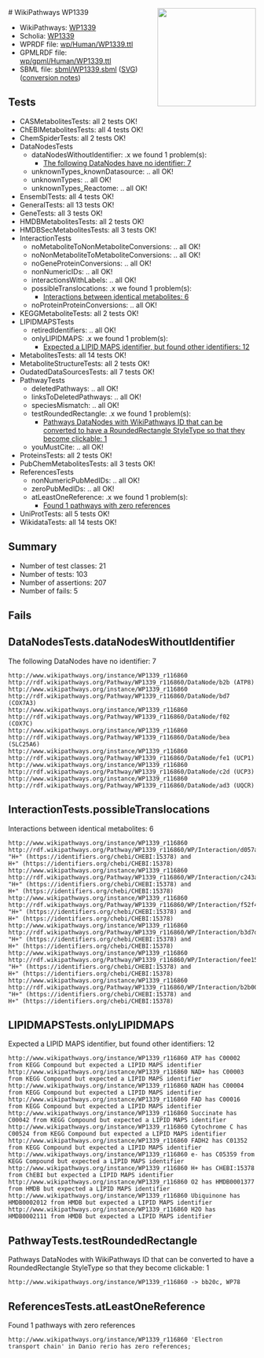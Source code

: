 <img style="float: right; width: 200px" src="../logo.png" />
# WikiPathways WP1339

* WikiPathways: [WP1339](https://identifiers.org/wikipathways:WP1339)
* Scholia: [WP1339](https://scholia.toolforge.org/wikipathways/WP1339)
* WPRDF file: [wp/Human/WP1339.ttl](../wp/Human/WP1339.ttl)
* GPMLRDF file: [wp/gpml/Human/WP1339.ttl](../wp/gpml/Human/WP1339.ttl)
* SBML file: [sbml/WP1339.sbml](../sbml/WP1339.sbml) ([SVG](../sbml/WP1339.svg)) ([conversion notes](../sbml/WP1339.txt))

## Tests
* CASMetabolitesTests: all 2 tests OK!
* ChEBIMetabolitesTests: all 4 tests OK!
* ChemSpiderTests: all 2 tests OK!
* DataNodesTests
    * dataNodesWithoutIdentifier: .x we found 1 problem(s):
        * [The following DataNodes have no identifier: 7](#d2d32fa6)
    * unknownTypes_knownDatasource: .. all OK!
    * unknownTypes: .. all OK!
    * unknownTypes_Reactome: .. all OK!
* EnsemblTests: all 4 tests OK!
* GeneralTests: all 13 tests OK!
* GeneTests: all 3 tests OK!
* HMDBMetabolitesTests: all 2 tests OK!
* HMDBSecMetabolitesTests: all 3 tests OK!
* InteractionTests
    * noMetaboliteToNonMetaboliteConversions: .. all OK!
    * noNonMetaboliteToMetaboliteConversions: .. all OK!
    * noGeneProteinConversions: .. all OK!
    * nonNumericIDs: .. all OK!
    * interactionsWithLabels: .. all OK!
    * possibleTranslocations: .x we found 1 problem(s):
        * [Interactions between identical metabolites: 6](#d59038c9)
    * noProteinProteinConversions: .. all OK!
* KEGGMetaboliteTests: all 2 tests OK!
* LIPIDMAPSTests
    * retiredIdentifiers: .. all OK!
    * onlyLIPIDMAPS: .x we found 1 problem(s):
        * [Expected a LIPID MAPS identifier, but found other identifiers: 12](#d0bfb67a)
* MetabolitesTests: all 14 tests OK!
* MetaboliteStructureTests: all 2 tests OK!
* OudatedDataSourcesTests: all 7 tests OK!
* PathwayTests
    * deletedPathways: .. all OK!
    * linksToDeletedPathways: .. all OK!
    * speciesMismatch: .. all OK!
    * testRoundedRectangle: .x we found 1 problem(s):
        * [Pathways DataNodes with WikiPathways ID that can be converted to have a RoundedRectangle StyleType so that they become clickable: 1](#9fbad3cb)
    * youMustCite: .. all OK!
* ProteinsTests: all 2 tests OK!
* PubChemMetabolitesTests: all 3 tests OK!
* ReferencesTests
    * nonNumericPubMedIDs: .. all OK!
    * zeroPubMedIDs: .. all OK!
    * atLeastOneReference: .x we found 1 problem(s):
        * [Found 1 pathways with zero references](#35eb778e)
* UniProtTests: all 5 tests OK!
* WikidataTests: all 14 tests OK!


## Summary

* Number of test classes: 21
* Number of tests: 103
* Number of assertions: 207
* Number of fails: 5

## Fails

<a name="d2d32fa6" />

## DataNodesTests.dataNodesWithoutIdentifier

The following DataNodes have no identifier: 7
```
http://www.wikipathways.org/instance/WP1339_r116860 http://rdf.wikipathways.org/Pathway/WP1339_r116860/DataNode/b2b (ATP8)
http://www.wikipathways.org/instance/WP1339_r116860 http://rdf.wikipathways.org/Pathway/WP1339_r116860/DataNode/bd7 (COX7A3)
http://www.wikipathways.org/instance/WP1339_r116860 http://rdf.wikipathways.org/Pathway/WP1339_r116860/DataNode/f02 (COX7C)
http://www.wikipathways.org/instance/WP1339_r116860 http://rdf.wikipathways.org/Pathway/WP1339_r116860/DataNode/bea (SLC25A6)
http://www.wikipathways.org/instance/WP1339_r116860 http://rdf.wikipathways.org/Pathway/WP1339_r116860/DataNode/fe1 (UCP1)
http://www.wikipathways.org/instance/WP1339_r116860 http://rdf.wikipathways.org/Pathway/WP1339_r116860/DataNode/c2d (UCP3)
http://www.wikipathways.org/instance/WP1339_r116860 http://rdf.wikipathways.org/Pathway/WP1339_r116860/DataNode/ad3 (UQCR)
```

<a name="d59038c9" />

## InteractionTests.possibleTranslocations

Interactions between identical metabolites: 6
```
http://www.wikipathways.org/instance/WP1339_r116860 http://rdf.wikipathways.org/Pathway/WP1339_r116860/WP/Interaction/d057a "H+" (https://identifiers.org/chebi/CHEBI:15378) and 
H+" (https://identifiers.org/chebi/CHEBI:15378)
http://www.wikipathways.org/instance/WP1339_r116860 http://rdf.wikipathways.org/Pathway/WP1339_r116860/WP/Interaction/c243a "H+" (https://identifiers.org/chebi/CHEBI:15378) and 
H+" (https://identifiers.org/chebi/CHEBI:15378)
http://www.wikipathways.org/instance/WP1339_r116860 http://rdf.wikipathways.org/Pathway/WP1339_r116860/WP/Interaction/f52f4 "H+" (https://identifiers.org/chebi/CHEBI:15378) and 
H+" (https://identifiers.org/chebi/CHEBI:15378)
http://www.wikipathways.org/instance/WP1339_r116860 http://rdf.wikipathways.org/Pathway/WP1339_r116860/WP/Interaction/b3d7d "H+" (https://identifiers.org/chebi/CHEBI:15378) and 
H+" (https://identifiers.org/chebi/CHEBI:15378)
http://www.wikipathways.org/instance/WP1339_r116860 http://rdf.wikipathways.org/Pathway/WP1339_r116860/WP/Interaction/fee15 "H+" (https://identifiers.org/chebi/CHEBI:15378) and 
H+" (https://identifiers.org/chebi/CHEBI:15378)
http://www.wikipathways.org/instance/WP1339_r116860 http://rdf.wikipathways.org/Pathway/WP1339_r116860/WP/Interaction/b2b00 "H+" (https://identifiers.org/chebi/CHEBI:15378) and 
H+" (https://identifiers.org/chebi/CHEBI:15378)
```

<a name="d0bfb67a" />

## LIPIDMAPSTests.onlyLIPIDMAPS

Expected a LIPID MAPS identifier, but found other identifiers: 12
```
http://www.wikipathways.org/instance/WP1339_r116860 ATP has C00002 from KEGG Compound but expected a LIPID MAPS identifier
http://www.wikipathways.org/instance/WP1339_r116860 NAD+ has C00003 from KEGG Compound but expected a LIPID MAPS identifier
http://www.wikipathways.org/instance/WP1339_r116860 NADH has C00004 from KEGG Compound but expected a LIPID MAPS identifier
http://www.wikipathways.org/instance/WP1339_r116860 FAD has C00016 from KEGG Compound but expected a LIPID MAPS identifier
http://www.wikipathways.org/instance/WP1339_r116860 Succinate has C00042 from KEGG Compound but expected a LIPID MAPS identifier
http://www.wikipathways.org/instance/WP1339_r116860 Cytochrome C has C00524 from KEGG Compound but expected a LIPID MAPS identifier
http://www.wikipathways.org/instance/WP1339_r116860 FADH2 has C01352 from KEGG Compound but expected a LIPID MAPS identifier
http://www.wikipathways.org/instance/WP1339_r116860 e- has C05359 from KEGG Compound but expected a LIPID MAPS identifier
http://www.wikipathways.org/instance/WP1339_r116860 H+ has CHEBI:15378 from ChEBI but expected a LIPID MAPS identifier
http://www.wikipathways.org/instance/WP1339_r116860 O2 has HMDB0001377 from HMDB but expected a LIPID MAPS identifier
http://www.wikipathways.org/instance/WP1339_r116860 Ubiquinone has HMDB0002012 from HMDB but expected a LIPID MAPS identifier
http://www.wikipathways.org/instance/WP1339_r116860 H2O has HMDB0002111 from HMDB but expected a LIPID MAPS identifier
```

<a name="9fbad3cb" />

## PathwayTests.testRoundedRectangle

Pathways DataNodes with WikiPathways ID that can be converted to have a RoundedRectangle StyleType so that they become clickable: 1
```
http://www.wikipathways.org/instance/WP1339_r116860 -> bb20c, WP78
 ```

<a name="35eb778e" />

## ReferencesTests.atLeastOneReference

Found 1 pathways with zero references
```
http://www.wikipathways.org/instance/WP1339_r116860 'Electron transport chain' in Danio rerio has zero references; 
```


